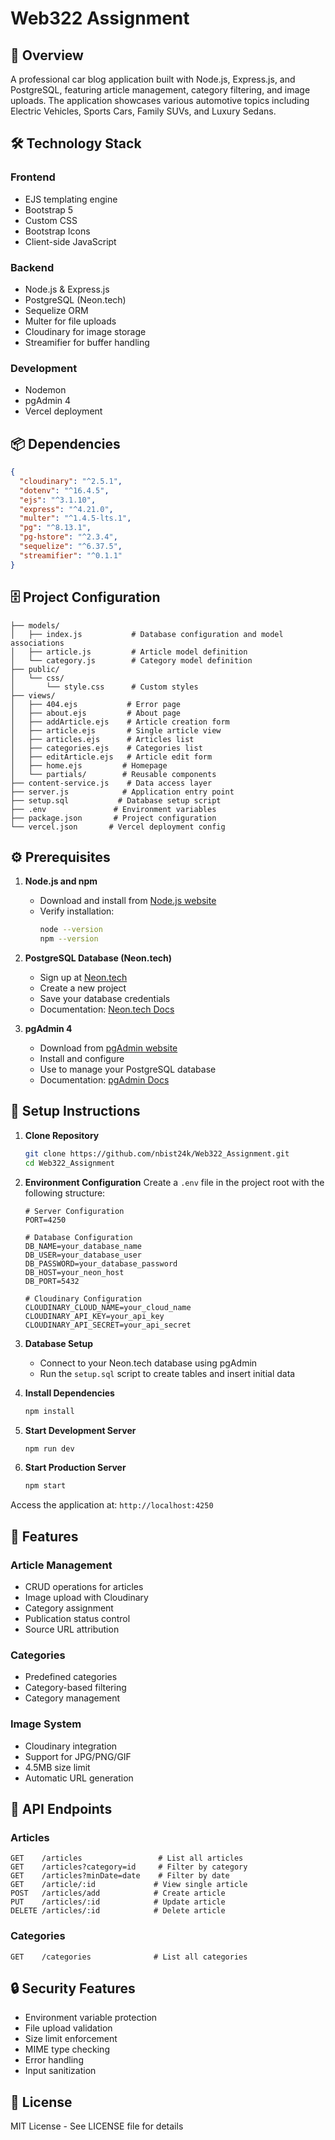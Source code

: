 # Web322 Assignment

## 🚀 Overview

A professional car blog application built with Node.js, Express.js, and PostgreSQL, featuring article management, category filtering, and image uploads. The application showcases various automotive topics including Electric Vehicles, Sports Cars, Family SUVs, and Luxury Sedans.

## 🛠️ Technology Stack

### Frontend

- EJS templating engine
- Bootstrap 5
- Custom CSS
- Bootstrap Icons
- Client-side JavaScript

### Backend

- Node.js & Express.js
- PostgreSQL (Neon.tech)
- Sequelize ORM
- Multer for file uploads
- Cloudinary for image storage
- Streamifier for buffer handling

### Development

- Nodemon
- pgAdmin 4
- Vercel deployment

## 📦 Dependencies

```json
{
  "cloudinary": "^2.5.1",
  "dotenv": "^16.4.5",
  "ejs": "^3.1.10",
  "express": "^4.21.0",
  "multer": "^1.4.5-lts.1",
  "pg": "^8.13.1",
  "pg-hstore": "^2.3.4",
  "sequelize": "^6.37.5",
  "streamifier": "^0.1.1"
}
```

## 🗄️ Project Configuration

```
├── models/
│   ├── index.js           # Database configuration and model associations
│   ├── article.js         # Article model definition
│   └── category.js        # Category model definition
├── public/
│   └── css/
│       └── style.css      # Custom styles
├── views/
│   ├── 404.ejs           # Error page
│   ├── about.ejs         # About page
│   ├── addArticle.ejs    # Article creation form
│   ├── article.ejs       # Single article view
│   ├── articles.ejs      # Articles list
│   ├── categories.ejs    # Categories list
│   ├── editArticle.ejs   # Article edit form
│   ├── home.ejs         # Homepage
│   └── partials/        # Reusable components
├── content-service.js    # Data access layer
├── server.js            # Application entry point
├── setup.sql           # Database setup script
├── .env               # Environment variables
├── package.json       # Project configuration
└── vercel.json       # Vercel deployment config
```

## ⚙️ Prerequisites

1. **Node.js and npm**

   - Download and install from [Node.js website](https://nodejs.org/)
   - Verify installation:
     ```bash
     node --version
     npm --version
     ```

2. **PostgreSQL Database (Neon.tech)**

   - Sign up at [Neon.tech](https://neon.tech)
   - Create a new project
   - Save your database credentials
   - Documentation: [Neon.tech Docs](https://neon.tech/docs/get-started-with-neon/signing-up)

3. **pgAdmin 4**

   - Download from [pgAdmin website](https://www.pgadmin.org/download/)
   - Install and configure
   - Use to manage your PostgreSQL database
   - Documentation: [pgAdmin Docs](https://www.pgadmin.org/docs/)

## 🚀 Setup Instructions

1. **Clone Repository**

   ```bash
   git clone https://github.com/nbist24k/Web322_Assignment.git
   cd Web322_Assignment
   ```

2. **Environment Configuration**
   Create a `.env` file in the project root with the following structure:

   ```env
   # Server Configuration
   PORT=4250

   # Database Configuration
   DB_NAME=your_database_name
   DB_USER=your_database_user
   DB_PASSWORD=your_database_password
   DB_HOST=your_neon_host
   DB_PORT=5432

   # Cloudinary Configuration
   CLOUDINARY_CLOUD_NAME=your_cloud_name
   CLOUDINARY_API_KEY=your_api_key
   CLOUDINARY_API_SECRET=your_api_secret
   ```

3. **Database Setup**

   - Connect to your Neon.tech database using pgAdmin
   - Run the `setup.sql` script to create tables and insert initial data

4. **Install Dependencies**

   ```bash
   npm install
   ```

5. **Start Development Server**

   ```bash
   npm run dev
   ```

6. **Start Production Server**
   ```bash
   npm start
   ```

Access the application at: `http://localhost:4250`

## 🌟 Features

### Article Management

- CRUD operations for articles
- Image upload with Cloudinary
- Category assignment
- Publication status control
- Source URL attribution

### Categories

- Predefined categories
- Category-based filtering
- Category management

### Image System

- Cloudinary integration
- Support for JPG/PNG/GIF
- 4.5MB size limit
- Automatic URL generation

## 🔌 API Endpoints

### Articles

```
GET    /articles                 # List all articles
GET    /articles?category=id     # Filter by category
GET    /articles?minDate=date    # Filter by date
GET    /article/:id             # View single article
POST   /articles/add            # Create article
PUT    /articles/:id            # Update article
DELETE /articles/:id            # Delete article
```

### Categories

```
GET    /categories              # List all categories
```

## 🔒 Security Features

- Environment variable protection
- File upload validation
- Size limit enforcement
- MIME type checking
- Error handling
- Input sanitization

## 📄 License

MIT License - See LICENSE file for details
